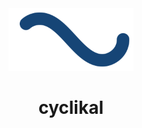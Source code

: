 <div align="center">
  <a href="https://github.com/cyclikal94">
    <picture>
      <source media="(prefers-color-scheme: dark)" srcset="https://raw.githubusercontent.com/cyclikal94/cyclikal94/refs/heads/main/infinite-spinner-light.svg">
      <source media="(prefers-color-scheme: light)" srcset="https://raw.githubusercontent.com/cyclikal94/cyclikal94/refs/heads/main/infinite-spinner-dark.svg">
      <img src="https://raw.githubusercontent.com/cyclikal94/cyclikal94/refs/heads/main/infinite-spinner.svg" width="200" />
    </picture>
  </a>
  <h1>
    cyclikal
  </h1>
</div>



<!--
**cyclikal94/cyclikal94** is a ✨ _special_ ✨ repository because its `README.md` (this file) appears on your GitHub profile.

Here are some ideas to get you started:

- 🔭 I’m currently working on ...
- 🌱 I’m currently learning ...
- 👯 I’m looking to collaborate on ...
- 🤔 I’m looking for help with ...
- 💬 Ask me about ...
- 📫 How to reach me: ...
- 😄 Pronouns: ...
- ⚡ Fun fact: ...
-->
